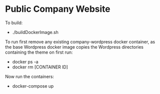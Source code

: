 # Public Company Website

To build:

* ./buildDockerImage.sh

To run first remove any existing company-wordpress docker container, as the base Wordpress docker image copies the Wordpress directories containing the theme on first run:

* docker ps -a
* docker rm [CONTAINER ID]

Now run the containers:

* docker-compose up
 
